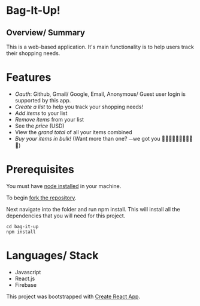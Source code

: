 # Bag-It-Up!

## Overview/ Summary
This is a web-based application. It's main functionality is to help users track their shopping needs.

# Features
  * *Oauth*: Github, Gmail/ Google, Email, Anonymous/ Guest user login is supported by this app.
  * *Create a list* to help you track your shopping needs!
  * *Add items* to your list
  * *Remove items* from your list
  * See the *price* (USD)
  * View the *grand total* of all your items combined
  * *Buy your items in bulk!* (Want more than one? ⏤we got you 🍫🍪🍰🍟🍦🍕🍮🎂🍭🌮)

# Prerequisites
You must have [node installed](https://nodejs.org/en/) in your machine.

To begin [fork the repository](https://help.github.com/articles/fork-a-repo/#platform-linux). 

Next navigate into the folder and run npm install. This will install all the dependencies that you will need for this project.
```
cd bag-it-up
npm install
```
# Languages/ Stack
  * Javascript
  * React.js
  * Firebase


This project was bootstrapped with [Create React App](https://github.com/facebookincubator/create-react-app).